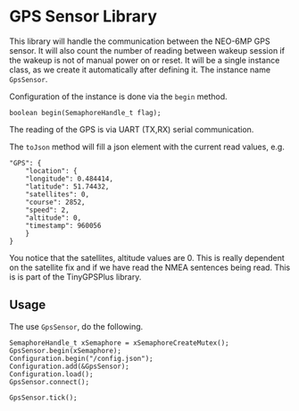 # GPS Sensor Library

This library will handle the communication between the NEO-6MP GPS sensor.  It will also count the number of reading between wakeup session if the wakeup is not of manual power on or reset.  It will be a single instance class, as we create it automatically after defining it.  The instance name `GpsSensor`.

Configuration of the instance is done via the `begin` method.

    boolean begin(SemaphoreHandle_t flag);

The reading of the GPS is via UART (TX,RX) serial communication.


The `toJson` method will fill a json element with the current read values, e.g.

    "GPS": {
        "location": {
        "longitude": 0.484414,
        "latitude": 51.74432,
        "satellites": 0,
        "course": 2852,
        "speed": 2,
        "altitude": 0,
        "timestamp": 960056
        }
    }

You notice that the satellites, altitude values are 0.  This is really dependent on the satellite fix and if we have read the NMEA sentences being read.  This is is part of the TinyGPSPlus library.

## Usage

The use `GpsSensor`, do the following.

    SemaphoreHandle_t xSemaphore = xSemaphoreCreateMutex();
    GpsSensor.begin(xSemaphore);
    Configuration.begin("/config.json");
    Configuration.add(&GpsSensor);    
    Configuration.load();
    GpsSensor.connect();

    GpsSensor.tick();
